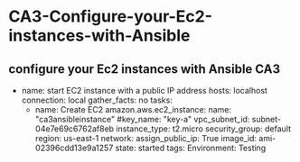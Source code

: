# CA3-Configure-your-Ec2-instances-with-Ansible
configure your Ec2 instances with Ansible CA3 
---
- name: start EC2 instance with a public IP address
  hosts: localhost
  connection: local
  gather_facts: no
  tasks:
    - name: Create EC2
      amazon.aws.ec2_instance:
        name: "ca3ansibleinstance"
        #key_name: "key-a"
        vpc_subnet_id: subnet-04e7e69c6762af8eb
        instance_type: t2.micro
        security_group: default
        region: us-east-1
        network:
          assign_public_ip: True
        image_id: ami-02396cdd13e9a1257
        state: started
        tags:
          Environment: Testing

